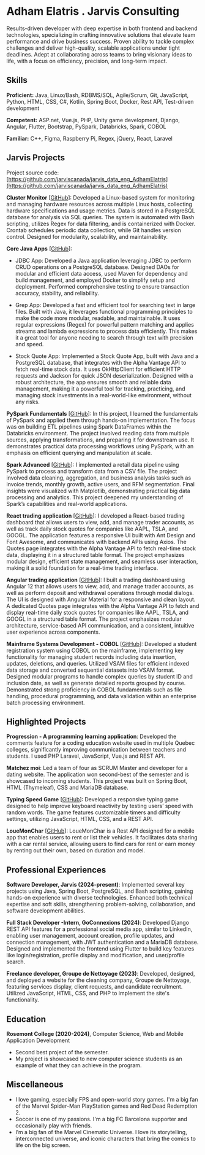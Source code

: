 # Adham Elatris . Jarvis Consulting

Results-driven developer with deep expertise in both frontend and backend technologies, specializing in crafting innovative solutions that elevate team performance and drive business success. Proven ability to tackle complex challenges and deliver high-quality, scalable applications under tight deadlines. Adept at collaborating across teams to bring visionary ideas to life, with a focus on efficiency, precision, and long-term impact.

## Skills

**Proficient:** Java, Linux/Bash, RDBMS/SQL, Agile/Scrum, Git, JavaScript, Python, HTML, CSS, C#, Kotlin, Spring Boot, Docker, Rest API, Test-driven development

**Competent:** ASP.net, Vue.js, PHP, Unity game development, Django, Angular, Flutter, Bootstrap, PySpark, Databricks, Spark, COBOL

**Familiar:** C++, Figma, Raspberry Pi, Regex, jQuery, React, Laravel

## Jarvis Projects

Project source code: [https://github.com/jarviscanada/jarvis_data_eng_AdhamElatris](https://github.com/jarviscanada/jarvis_data_eng_AdhamElatris)


**Cluster Monitor** [[GitHub](https://github.com/jarviscanada/jarvis_data_eng_AdhamElatris/tree/master/linux_sql)]: Developed a Linux-based system for monitoring and managing hardware resources across multiple Linux hosts, collecting hardware specifications and usage metrics. Data is stored in a PostgreSQL database for analysis via SQL queries. The system is automated with Bash scripting, utilizes Regex for data filtering, and is containerized with Docker. Crontab schedules periodic data collection, while Git handles version control. Designed for modularity, scalability, and maintainability.

**Core Java Apps** [[GitHub](https://github.com/jarviscanada/jarvis_data_eng_AdhamElatris/tree/master/core_java)]:
      
  - JDBC App: Developed a Java application leveraging JDBC to perform CRUD operations on a PostgreSQL database. Designed DAOs for modular and efficient data access, used Maven for dependency and build management, and employed Docker to simplify setup and deployment. Performed comprehensive testing to ensure transaction accuracy, stability, and reliability.
  - Grep App: Developed a fast and efficient tool for searching text in large files. Built with Java, it leverages functional programming principles to make the code more modular, readable, and maintainable. It uses regular expressions (Regex) for powerful pattern matching and applies streams and lambda expressions to process data efficiently. This makes it a great tool for anyone needing to search through text with precision and speed.

  - Stock Quote App: Implemented a Stock Quote App, built with Java and a PostgreSQL database, that integrates with the Alpha Vantage API to fetch real-time stock data. It uses OkHttpClient for efficient HTTP requests and Jackson for quick JSON deserialization. Designed with a robust architecture, the app ensures smooth and reliable data management, making it a powerful tool for tracking, practicing, and managing stock investments in a real-world-like environment, without any risks.

**PySpark Fundamentals** [[GitHub](https://github.com/jarviscanada/jarvis_data_eng_AdhamElatris/tree/master/spark_fundamentals)]: In this project, I learned the fundamentals of PySpark and applied them through hands-on implementation. The focus was on building ETL pipelines using Spark DataFrames within the Databricks environment. The project involved reading data from multiple sources, applying transformations, and preparing it for downstream use. It demonstrates practical data processing workflows using PySpark, with an emphasis on efficient querying and manipulation at scale.

**Spark Advanced** [[GitHub](https://github.com/jarviscanada/jarvis_data_eng_AdhamElatris/tree/master/spark_advanced)]: I implemented a retail data pipeline using PySpark to process and transform data from a CSV file. The project involved data cleaning, aggregation, and business analysis tasks such as invoice trends, monthly growth, active users, and RFM segmentation. Final insights were visualized with Matplotlib, demonstrating practical big data processing and analytics. This project deepened my understanding of Spark’s capabilities and real-world applications.

**React trading application** [[GitHub](https://github.com/jarviscanada/jarvis_data_eng_AdhamElatris/tree/master/react)]: I developed a React-based trading dashboard that allows users to view, add, and manage trader accounts, as well as track daily stock quotes for companies like AAPL, TSLA, and GOOGL. The application features a responsive UI built with Ant Design and Font Awesome, and communicates with backend APIs using Axios. The Quotes page integrates with the Alpha Vantage API to fetch real-time stock data, displaying it in a structured table format. The project emphasizes modular design, efficient state management, and seamless user interaction, making it a solid foundation for a real-time trading interface.

**Angular trading application** [[GitHub](https://github.com/jarviscanada/jarvis_data_eng_AdhamElatris/tree/master/angular)]: I built a trading dashboard using Angular 12 that allows users to view, add, and manage trader accounts, as well as perform deposit and withdrawal operations through modal dialogs. The UI is designed with Angular Material for a responsive and clean layout. A dedicated Quotes page integrates with the Alpha Vantage API to fetch and display real-time daily stock quotes for companies like AAPL, TSLA, and GOOGL in a structured table format. The project emphasizes modular architecture, service-based API communication, and a consistent, intuitive user experience across components.

**Mainframe Systems Development - COBOL** [[GitHub](https://github.com/jarviscanada/jarvis_data_eng_AdhamElatris/tree/master/mainframe_cobol)]: Developed a student registration system using COBOL on the mainframe, implementing key functionality for managing student records including data insertion, updates, deletions, and queries. Utilized VSAM files for efficient indexed data storage and converted sequential datasets into VSAM format. Designed modular programs to handle complex queries by student ID and inclusion date, as well as generate detailed reports grouped by course. Demonstrated strong proficiency in COBOL fundamentals such as file handling, procedural programming, and data validation within an enterprise batch processing environment.


## Highlighted Projects
**Progression - A programming learning application**: Developed the comments feature for a coding education website used in multiple Quebec colleges, significantly improving communication between teachers and students. I used PHP Laravel, JavaScript, Vue.js and REST API.

**Matchez moi**: Led a team of four as SCRUM Master and developer for a dating website. The application won second-best of the semester and is showcased to incoming students. This project was built on Spring Boot, HTML (Thymeleaf), CSS and MariaDB database.

**Typing Speed Game** [[GitHub](https://github.com/aelatris/TypingGame)]: Developed a responsive typing game designed to help improve keyboard reactivity by testing users’ speed with random words. The game features customizable timers and difficulty settings, utilizing JavaScript, HTML, CSS, and a REST API.

**LoueMonChar** [[GitHub](https://github.com/aelatris/Api-location-auto)]: LoueMonChar is a Rest API designed for a mobile app that enables users to rent or list their vehicles. It facilitates data sharing with a car rental service, allowing users to find cars for rent or earn money by renting out their own, based on duration and model.


## Professional Experiences

**Software Developer, Jarvis (2024-present)**: Implemented several key projects using Java, Spring Boot, PostgreSQL, and Bash scripting, gaining hands-on experience with diverse technologies. Enhanced both technical expertise and soft skills, strengthening problem-solving, collaboration, and software development abilities.

**Full Stack Developer -Intern, GoConnexions (2024)**: Developed Django REST API features for a professional social media app, similar to LinkedIn, enabling user management, account creation, profile updates, and connection management, with JWT authentication and a MariaDB database. Designed and implemented the frontend using Flutter to build key features like login/registration, profile display and modification, and user/profile search.

**Freelance developer, Groupe de Nettoyage (2023)**: Developed, designed, and deployed a website for the cleaning company, Groupe de Nettoyage, featuring services display, client requests, and candidate recruitment. Utilized JavaScript, HTML, CSS, and PHP to implement the site's functionality.


## Education
**Rosemont College (2020-2024)**, Computer Science, Web and Mobile Application Development
- Second best project of the semester.
- My project is showcased to new computer science students as an example of what they can achieve in the program.


## Miscellaneous
- I love gaming, especially FPS and open-world story games. I'm a big fan of the Marvel Spider-Man PlayStation games and Red Dead Redemption 2.
- Soccer is one of my passions. I'm a big FC Barcelona supporter and occasionally play with friends.
- I’m a big fan of the Marvel Cinematic Universe. I love its storytelling, interconnected universe, and iconic characters that bring the comics to life on the big screen.